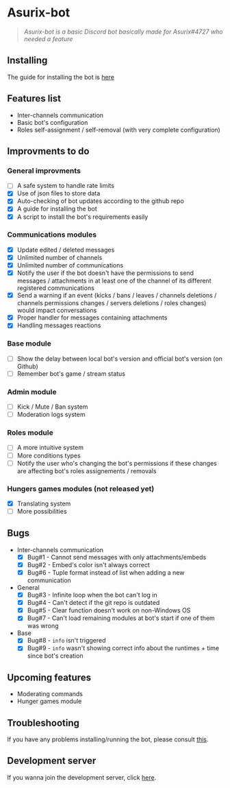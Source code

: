 # Asurix-bot

> *Asurix-bot is a basic Discord bot basically made for Asurix#4727 who needed a feature*

## Installing

The guide for installing the bot is [here](INSTALLING.md)

## Features list

* Inter-channels communication
* Basic bot's configuration
* Roles self-assignment / self-removal (with very complete configuration)

## Improvments to do

### General improvments

* [ ] A safe system to handle rate limits
* [X] Use of json files to store data
* [X] Auto-checking of bot updates according to the github repo
* [X] A guide for installing the bot
* [X] A script to install the bot's requirements easily

### Communications modules

* [X] Update edited / deleted messages
* [X] Unlimited number of channels
* [X] Unlimited number of communications
* [X] Notify the user if the bot doesn't have the permissions to send messages / attachments in at least one of the channel of its different registered communications
* [X] Send a warning if an event (kicks / bans / leaves / channels deletions / channels permissions changes / servers deletions / roles changes) would impact conversations
* [X] Proper handler for messages containing attachments
* [X] Handling messages reactions

### Base module

* [ ] Show the delay between local bot's version and official bot's version (on Github)
* [ ] Remember bot's game / stream status

### Admin module

* [ ] Kick / Mute / Ban system
* [ ] Moderation logs system

### Roles module

* [ ] A more intuitive system
* [ ] More conditions types
* [ ] Notify the user who's changing the bot's permissions if these changes are affecting bot's roles assignements / removals

### Hungers games modules (not released yet)

* [X] Translating system
* [ ] More possibilities

## Bugs

* Inter-channels communication
  * [X] Bug#1 - Cannot send messages with only attachments/embeds
  * [X] Bug#2 - Embed's color isn't always correct
  * [X] Bug#6 - Tuple format instead of list when adding a new communication
* General
  * [X] Bug#3 - Infinite loop when the bot can't log in
  * [X] Bug#4 - Can't detect if the git repo is outdated
  * [X] Bug#5 - Clear function doesn't work on non-Windows OS
  * [X] Bug#7 - Can't load remaining modules at bot's start if one of them was wrong
* Base
  * [X] Bug#8 - `info` isn't triggered
  * [X] Bug#9 - `info` wasn't showing correct info about the runtimes + time since bot's creation

## Upcoming features

* Moderating commands
* Hunger games module

## Troubleshooting

If you have any problems installing/running the bot, please consult [this](TROUBLESHOOTING.md).

## Development server

If you wanna join the development server, click [here](https://discord.gg/nXHZF53).